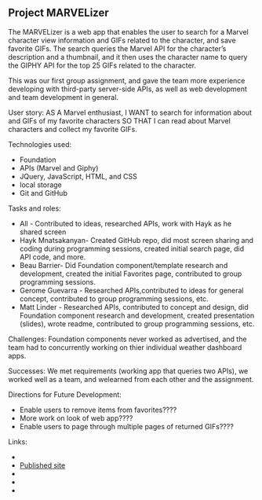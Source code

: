 ## Project MARVELizer

The MARVELizer is a web app that enables the user to search for a Marvel character view information and GIFs related to the character, and save favorite GIFs. The search queries the Marvel API for the character’s description and a thumbnail, and it then uses the character name to query the GIPHY API for the top 25 GIFs related to the character.

This was our first group assignment, and gave the team more experience developing with third-party server-side APIs, as well as web development and team development in general.

User story:
  AS A Marvel enthusiast,
  I WANT to search for information about and GIFs of my favorite characters
  SO THAT I can read about Marvel characters and collect my favorite GIFs.

Technologies used: 
* Foundation
* APIs (Marvel and Giphy)
* JQuery, JavaScript, HTML, and CSS
* local storage
* Git and GitHub

Tasks and roles: 
* All - Contributed to ideas, researched APIs, work with Hayk as he shared screen
* Hayk Mnatsakanyan- Created GitHub repo, did most screen sharing and coding during programming sessions, created initial search page, did API code, and more.
* Beau Barrier- Did Foundation component/template research and development, created the initial Favorites page, contributed to group programming sessions.
* Gerome Guevarra - Researched APIs,contributed to ideas for general concept, contributed to group programming sessions, etc. 
* Matt Linder - Researched APIs, contributed to concept and design, did Foundation component research and development, created presentation (slides), wrote readme, contributed to group programming sessions, etc.

Challenges: Foundation components never worked as advertised, and the team had to concurrently working on thier individual weather dashboard apps.

Successes: We met requirements (working app that queries two APIs), we worked well as a team, and welearned from each other and the assignment.

Directions for Future Development:
* Enable users to remove items from favorites????
* More work on look of web app????
* Enable users to page through multiple pages of returned GIFs????

Links:
* <GitHub site>
* [Published site](https://zoneam.github.io/Marvelizer/)
* <Marvel API site>
* <Giphy API site>
* <Foundation site>
